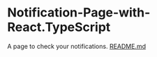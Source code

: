 # Notification-Page-with-React.TypeScript
A page to check your notifications.
[README.md](https://github.com/brunobiano/Notification-Page-with-React.TypeScript/files/11882961/README.md)
